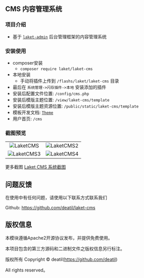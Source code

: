 ## CMS 内容管理系统


### 项目介绍

*  基于 [`laket-admin`](https://github.com/deatil/laket-admin) 后台管理框架的内容管理系统


### 安装使用

*  composer安装
    * `composer require laket/laket-cms`
*  本地安装
    *  手动将插件上传到 `/flashs/laket/laket-cms` 目录
*  最后在 `系统管理->闪存插件->本地` 安装添加的插件
*  安装后配置文件位置: `/config/cms.php`
*  安装后模版主题位置: `/view/laket-cms/template`
*  安装后模版主题资源位置: `/public/static/laket-cms/template`
*  模板开发文档: [`Theme`](/docs/theme.md)
*  用户首页: `/cms`


### 截图预览

<table>
    <tr>
        <td width="50%">
            <center>
                <img alt="LaketCMS" src="https://github.com/deatil/laket-cms/assets/24578855/93ca82c8-7409-442c-960f-3859c8908aa9" />
            </center>
        </td>
        <td width="50%">
            <center>
                <img alt="LaketCMS2" src="https://github.com/deatil/laket-cms/assets/24578855/a50255f0-9311-4d8f-a32c-8db073902888" />
            </center>
        </td>
    </tr>
    <tr>
        <td width="50%">
            <center>
                <img alt="LaketCMS3" src="https://github.com/deatil/laket-cms/assets/24578855/583a01da-237c-42e3-8895-68ad13410084" />
            </center>
        </td>
        <td width="50%">
            <center>
                <img alt="LaketCMS4" src="https://github.com/deatil/laket-cms/assets/24578855/6b4f898c-c5fa-4098-bd9b-72b26c6497e5" />
            </center>
        </td>
    </tr>
</table>

更多截图 
[Laket CMS 系统截图](https://github.com/deatil/laket-cms/issues/1)


## 问题反馈

在使用中有任何问题，请使用以下联系方式联系我们

Github: https://github.com/deatil/laket-cms


## 版权信息

本模块遵循Apache2开源协议发布，并提供免费使用。

本项目包含的第三方源码和二进制文件之版权信息另行标注。

版权所有 Copyright © deatil(https://github.com/deatil)

All rights reserved。
